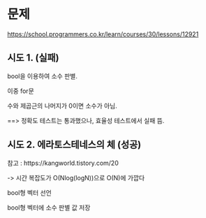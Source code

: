# 문제
https://school.programmers.co.kr/learn/courses/30/lessons/12921

## 시도 1. (실패)
<p> bool을 이용하여 소수 판별.
<p> 이중 for문
<p> 수와 제곱근의 나머지가 0이면 소수가 아님.
<p> 
==> 정확도 테스트는 통과했으나, 효율성 테스트에서 실패 뜸.

## 시도 2. 에라토스테네스의 체 (성공)
<p> 참고 : https://kangworld.tistory.com/20
<p> -> 시간 복잡도가 O(Nlog(logN))으로 O(N)에 가깝다
<p> bool형 벡터 선언
<p> bool형 벡터에 소수 판별 값 저장
